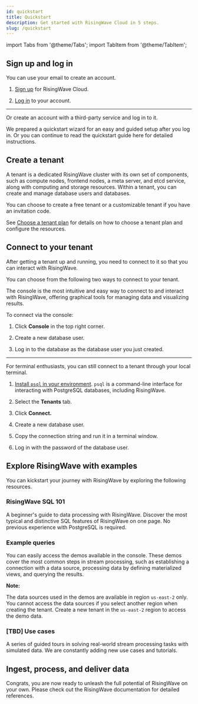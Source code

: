 ```yaml
---
id: quickstart
title: Quickstart
description: Get started with RisingWave Cloud in 5 steps.
slug: /quickstart
---
```


import Tabs from '@theme/Tabs';
import TabItem from '@theme/TabItem';

<Tabs queryString="step">

<TabItem value="1" label="1. Sign up and log in">

## Sign up and log in

You can use your email to create an account.

1. [Sign up](https://www.risingwave.cloud/auth/signup/) for RisingWave Cloud.

2. [Log in](https://www.risingwave.cloud/auth/signin/) to your account.

---

Or create an account with a third-party service and log in to it.

We prepared a quickstart wizard for an easy and guided setup after you log in. Or you can continue to read the quickstart guide here for detailed instructions.

</TabItem>

<TabItem value="2" label="2. Create a tenant">

## Create a tenant

A tenant is a dedicated RisingWave cluster with its own set of components, such as compute nodes, frontend nodes, a meta server, and etcd service, along with computing and storage resources. Within a tenant, you can create and manage database users and databases.

<defaultButton text="Create a tenant" url="https://risingwave-cloud.com/tenants/"/>

You can choose to create a free tenant or a customizable tenant if you have an invitation code.

See [Choose a tenant plan](https://www.notion.so/Choose-a-tenant-plan-55b61d41701d475aa811fbbe78a14b7e) for details on how to choose a tenant plan and configure the resources.

</TabItem>

<TabItem value="3" label="3. Connect to your tenant">

## Connect to your tenant

After getting a tenant up and running, you need to connect to it so that you can interact with RisingWave.

You can choose from the following two ways to connect to your tenant.

The console is the most intuitive and easy way to connect to and interact with RisingWave, offering graphical tools for managing data and visualizing results.


To connect via the console:


1. Click **Console** in the top right corner.  

2. Create a new database user.

3. Log in to the database as the database user you just created.
 
    
---


For terminal enthusiasts, you can still connect to a tenant through your local terminal.

1. [Install `psql` in your environment](https://www.risingwave.dev/docs/current/install-psql-without-postgresql/).
`psql` is a command-line interface for interacting with PostgreSQL databases, including RisingWave.

2. Select the **Tenants** tab.
    
    
    
3. Click **Connect.**
    
    
    
4. Create a new database user.
    
    
    
5. Copy the connection string and run it in a terminal window.
    
    
    
6. Log in with the password of the database user.

</TabItem>

<TabItem value="4" label="4. Explore RisingWave with examples">

## Explore RisingWave with examples

You can kickstart your journey with RisingWave by exploring the following resources.

### RisingWave SQL 101

A beginner's guide to data processing with RisingWave. Discover the most typical and distinctive SQL features of RisingWave on one page. No previous experience with PostgreSQL is required.

<defaultButton text="RisingWave SQL 101" url="https://www.risingwave.dev/docs/current/risingwave-sql-101/"/>


### Example queries

You can easily access the demos available in the console. These demos cover the most common steps in stream processing, such as establishing a connection with a data source, processing data by defining materialized views, and querying the results.


**Note:**

The data sources used in the demos are available in region `us-east-2` only. You cannot access the data sources if you select another region when creating the tenant. Create a new tenant in the `us-east-2` region to access the demo data.

### [TBD] Use cases

A series of guided tours in solving real-world stream processing tasks with simulated data. We are constantly adding new use cases and tutorials.


<defaultButton text="[Link to use cases]" url="https://www.risingwave.dev/docs/current/tutorial/"/>

</TabItem>

<TabItem value="5" label="5. Ingest, process, and deliver data">

## Ingest, process, and deliver data

Congrats, you are now ready to unleash the full potential of RisingWave on your own. Please check out the RisingWave documentation for detailed references.

</TabItem>

</Tabs>